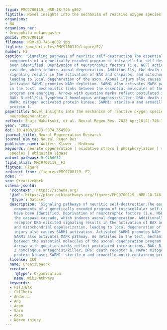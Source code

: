 ```yaml
---
figid: PMC9700119__NRR-18-746-g002
figtitle: Novel insights into the mechanism of reactive oxygen species-mediated neurodegeneration
organisms:
- NA
organisms_ner:
- Drosophila melanogaster
pmcid: PMC9700119
filename: NRR-18-746-g002.jpg
figlink: /pmc/articles/PMC9700119/figure/F2/
number: F2
caption: 'Signaling pathways of neuritic self-destruction.The essential molecular
  components of a genetically encoded program of intracellular self-destruction have
  been identified. Deprivation of neurotrophic factors (i.e. NGF) activates the caspase
  cascade, which induces axonal degeneration. Additionally, the death receptor DR6-elicited
  signaling results in the activation of BAX and caspases, and mitochondrial depolarization,
  leading to local degeneration of the axon. Axonal injury also causes SARM1 activation.
  Activated SARM1 promotes NAD+ depletion. SARM1 also activates MAPK pathway. As detailed
  in the text, mechanistic links between the essential molecules of the axonal degeneration
  program are emerging. Arrows with question marks reflect postulated interactions.
  BAK: B-cell/CLL lymphoma 2 homologous antagonist/killer; DR6: death receptor 6;
  MAPK: mitogen activated protein kinase; SARM1: sterile-α and armadillo-motif-containing
  protein 1.'
papertitle: Novel insights into the mechanism of reactive oxygen species-mediated
  neurodegeneration.
reftext: Shuji Wakatsuki, et al. Neural Regen Res. 2023 Apr;18(4):746-749.
year: '2023'
doi: 10.4103/1673-5374.354509
journal_title: Neural Regeneration Research
journal_nlm_ta: Neural Regen Res
publisher_name: Wolters Kluwer - Medknow
keywords: neurite degeneration | oxidative stress | phosphorylation | reactive oxygen
  species | ubiquitin ligase
automl_pathway: 0.9406052
figid_alias: PMC9700119__F2
figtype: Figure
redirect_from: /figures/PMC9700119__F2
ndex: ''
seo: CreativeWork
schema-jsonld:
  '@context': https://schema.org/
  '@id': https://pfocr.wikipathways.org/figures/PMC9700119__NRR-18-746-g002.html
  '@type': Dataset
  description: 'Signaling pathways of neuritic self-destruction.The essential molecular
    components of a genetically encoded program of intracellular self-destruction
    have been identified. Deprivation of neurotrophic factors (i.e. NGF) activates
    the caspase cascade, which induces axonal degeneration. Additionally, the death
    receptor DR6-elicited signaling results in the activation of BAX and caspases,
    and mitochondrial depolarization, leading to local degeneration of the axon. Axonal
    injury also causes SARM1 activation. Activated SARM1 promotes NAD+ depletion.
    SARM1 also activates MAPK pathway. As detailed in the text, mechanistic links
    between the essential molecules of the axonal degeneration program are emerging.
    Arrows with question marks reflect postulated interactions. BAK: B-cell/CLL lymphoma
    2 homologous antagonist/killer; DR6: death receptor 6; MAPK: mitogen activated
    protein kinase; SARM1: sterile-α and armadillo-motif-containing protein 1.'
  license: CC0
  name: CreativeWork
  creator:
    '@type': Organization
    name: WikiPathways
  keywords:
  - Fs(3)Bak
  - CkIIbeta
  - Andorra
  - Anp
  - Acam
  - Sarm
  - Axon
  - Nerve injury
---
```

